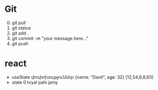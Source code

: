 # Git

0. git pull
1. git status
2. git add .
3. git commit -m "your message here..."
4. git push

# react

- useState փոփոխություններ
  {name: "Davit", age: 32}
  [12,54,8,8,63]
- state 0
  tvyal pahi jamy
